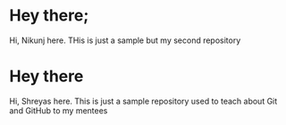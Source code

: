 
# Hey there;

Hi, Nikunj here. THis is just a sample but my second repository
# Hey there

Hi, Shreyas here. This is just a sample repository used to teach about Git and GitHub to my mentees